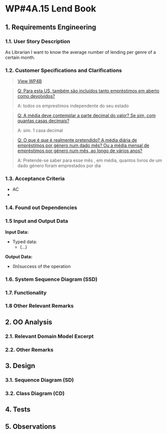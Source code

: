 # WP#4A.15 Lend Book
## 1. Requirements Engineering
### 1.1. User Story Description

As Librarian I want to know the average number of lending per genre of a certain month.

### 1.2. Customer Specifications and Clarifications

>[View WP4B](../WP4B-Lendings.md/#12-customer-specifications-and-clarifications)

>[Q: Para esta US, também são incluídos tanto empréstimos em aberto como devolvidos? ](https://moodle.isep.ipp.pt/mod/forum/discuss.php?d=29835#p37841)
>
>A: todos os emprestimos independente do seu estado

>[Q: A média deve contemplar a parte decimal do valor? Se sim, com quantas casas decimais? ](https://moodle.isep.ipp.pt/mod/forum/discuss.php?d=29835#p37841)
>
>A: sim. 1 casa decimal

>[Q:  O que é que é realmente pretendido? A média diária de empréstimos por género num dado mês? Ou a média mensal de empréstimos por género num mês, ao longo de vários anos? ](https://moodle.isep.ipp.pt/mod/forum/discuss.php?d=29835#p37857)
>
>A: Pretende-se saber para esse mês , em média, quantos livros de um dado género foram emprestados por dia


### 1.3. Acceptance Criteria
- AC
- 
### 1.4. Found out Dependencies
### 1.5 Input and Output Data

**Input Data:**

* Typed data:
  * (...)

**Output Data:**

* (In)success of the operation


### 1.6. System Sequence Diagram (SSD)
### 1.7. Functionality
### 1.8 Other Relevant Remarks
## 2. OO Analysis
### 2.1. Relevant Domain Model Excerpt
### 2.2. Other Remarks
## 3. Design
### 3.1. Sequence Diagram (SD)

[//]: # (<img src="Ph1-15-LendBook-SD-WP_4A_15_Lend_Book.svg" alt="WP_4A_15_Lend_Book">)

### 3.2. Class Diagram (CD)
## 4. Tests
## 5. Observations

